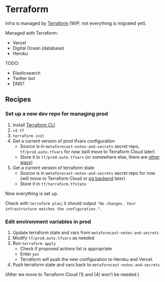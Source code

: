 # Terraform

Infra is managed by [Terraform](https://www.terraform.io/) (WIP, not everything is migrated yet).

Managed with Terraform:

- Vercel
- Digital Ocean (database)
- Heroku

TODO:

- Elasticsearch
- Twitter bot
- DNS?

## Recipes

### Set up a new dev repo for managing prod

1. Install [Terraform CLI](https://www.terraform.io/downloads)
2. `cd tf`
3. `terraform init`
4. Get a current version of prod tfvars configuration
   - Source is in `metaforecast-notes-and-secrets` secret repo, `tf/prod.auto.tfvars` for now (will move to Terraform Cloud later)
   - Store it in `tf/prod.auto.tfvars` (or somewhere else, there are [other ways](https://www.terraform.io/language/values/variables#assigning-values-to-root-module-variables))
5. Get a current version of terraform state
   - Source is in `metaforecast-notes-and-secrets` secret repo for now (will move to Terraform Cloud or [pg backend](https://www.terraform.io/language/settings/backends/pg) later)
   - Store it in `tf/terraform.tfstate`

Now everything is set up.

Check with `terraform plan`; it should output `"No changes. Your infrastructure matches the configuration."`.

### Edit environment variables in prod

1. Update terraform state and vars from `metaforecast-notes-and-secrets`
2. Modify `tf/prod.auto.tfvars` as needed
3. Run `terraform apply`
   - Check if proposed actions list is appropriate
   - Enter `yes`
   - Terraform will push the new configuration to Heroku and Vercel.
4. Push terraform state and vars back to `metaforecast-notes-and-secrets`

(After we move to Terraform Cloud (1) and (4) won't be needed.)
